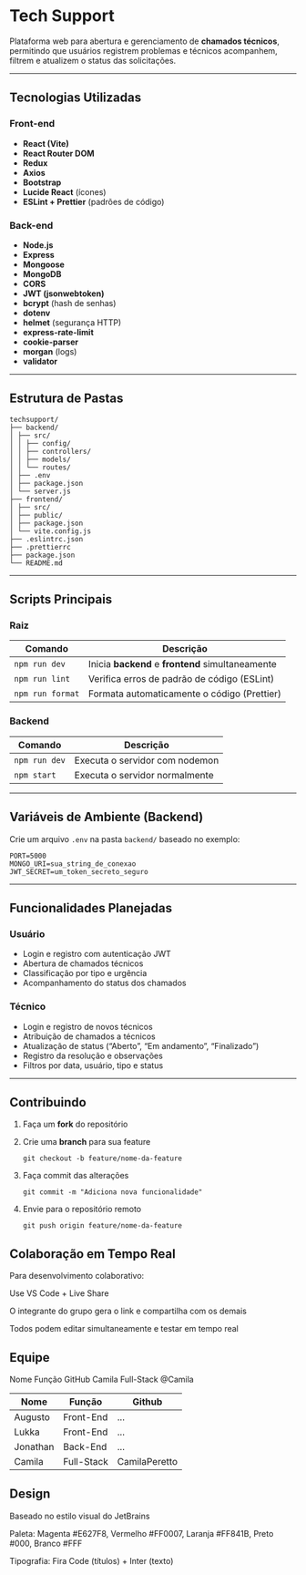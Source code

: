 # Tech Support

Plataforma web para abertura e gerenciamento de **chamados técnicos**, permitindo que usuários registrem problemas e técnicos acompanhem, filtrem e atualizem o status das solicitações.

---

##  Tecnologias Utilizadas

###  Front-end
- **React (Vite)**
- **React Router DOM**
- **Redux**
- **Axios**
- **Bootstrap**
- **Lucide React** (ícones)
- **ESLint + Prettier** (padrões de código)

###  Back-end
- **Node.js**
- **Express**
- **Mongoose**
- **MongoDB**
- **CORS**
- **JWT (jsonwebtoken)**
- **bcrypt** (hash de senhas)
- **dotenv**
- **helmet** (segurança HTTP)
- **express-rate-limit**
- **cookie-parser**
- **morgan** (logs)
- **validator**

---

##  Estrutura de Pastas
```
techsupport/
├── backend/
│ ├── src/
│ │ ├── config/
│ │ ├── controllers/
│ │ ├── models/
│ │ └── routes/
│ ├── .env
│ ├── package.json
│ └── server.js
├── frontend/
│ ├── src/
│ ├── public/
│ ├── package.json
│ └── vite.config.js
├── .eslintrc.json
├── .prettierrc
├── package.json
└── README.md
```
---

##  Scripts Principais

### Raiz
| Comando | Descrição |
|----------|------------|
| `npm run dev` | Inicia **backend** e **frontend** simultaneamente |
| `npm run lint` | Verifica erros de padrão de código (ESLint) |
| `npm run format` | Formata automaticamente o código (Prettier) |

### Backend
| Comando | Descrição |
|----------|------------|
| `npm run dev` | Executa o servidor com nodemon |
| `npm start` | Executa o servidor normalmente |

---

##  Variáveis de Ambiente (Backend)

Crie um arquivo `.env` na pasta `backend/` baseado no exemplo:
```
PORT=5000
MONGO_URI=sua_string_de_conexao
JWT_SECRET=um_token_secreto_seguro
```
---

##  Funcionalidades Planejadas

###  Usuário
- Login e registro com autenticação JWT  
- Abertura de chamados técnicos  
- Classificação por tipo e urgência  
- Acompanhamento do status dos chamados  

###  Técnico
- Login e registro de novos técnicos  
- Atribuição de chamados a técnicos  
- Atualização de status (“Aberto”, “Em andamento”, “Finalizado”)  
- Registro da resolução e observações  
- Filtros por data, usuário, tipo e status  

---

##  Contribuindo

1. Faça um **fork** do repositório  
2. Crie uma **branch** para sua feature  
   ```
   git checkout -b feature/nome-da-feature
   ```

3. Faça commit das alterações
    ```
    git commit -m "Adiciona nova funcionalidade"
    ```

4. Envie para o repositório remoto
    ```
    git push origin feature/nome-da-feature
    ```

## Colaboração em Tempo Real
Para desenvolvimento colaborativo:

Use VS Code + Live Share

O integrante do grupo gera o link e compartilha com os demais

Todos podem editar simultaneamente e testar em tempo real

## Equipe
Nome	Função	GitHub
Camila	Full-Stack	@Camila

| Nome | Função | Github
|----------|------------|------------|
| Augusto | Front-End | ... |
| Lukka | Front-End | ... |
| Jonathan | Back-End | ... |
| Camila | Full-Stack | CamilaPeretto |

## Design
Baseado no estilo visual do JetBrains

Paleta: Magenta #E627F8, Vermelho #FF0007, Laranja #FF841B, Preto #000, Branco #FFF

Tipografia: Fira Code (títulos) + Inter (texto)